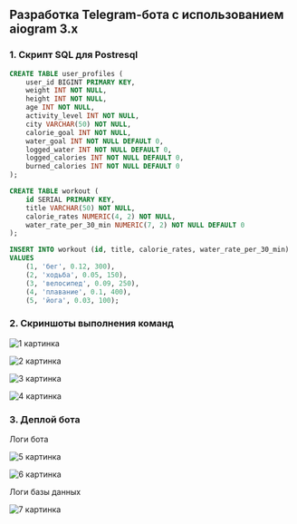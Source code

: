 ## Разработка Telegram-бота с использованием aiogram 3.x

### 1. Скрипт SQL для Postresql
```sql
CREATE TABLE user_profiles (
    user_id BIGINT PRIMARY KEY,
    weight INT NOT NULL,
    height INT NOT NULL,
    age INT NOT NULL,
    activity_level INT NOT NULL,
    city VARCHAR(50) NOT NULL,
    calorie_goal INT NOT NULL,
    water_goal INT NOT NULL DEFAULT 0,
    logged_water INT NOT NULL DEFAULT 0,
    logged_calories INT NOT NULL DEFAULT 0,
    burned_calories INT NOT NULL DEFAULT 0
);

CREATE TABLE workout (
    id SERIAL PRIMARY KEY,
    title VARCHAR(50) NOT NULL,
    calorie_rates NUMERIC(4, 2) NOT NULL,
    water_rate_per_30_min NUMERIC(7, 2) NOT NULL DEFAULT 0
);

INSERT INTO workout (id, title, calorie_rates, water_rate_per_30_min)
VALUES
    (1, 'бег', 0.12, 300),
    (2, 'ходьба', 0.05, 150),
    (3, 'велосипед', 0.09, 250),
    (4, 'плавание', 0.1, 400),
    (5, 'йога', 0.03, 100);
```

### 2. Скриншоты выполнения команд

![1 картинка](https://github.com/TaniaZharova2205/Telegram_bot/blob/main/image/1.png)

![2 картинка](https://github.com/TaniaZharova2205/Telegram_bot/blob/main/image/2.png)

![3 картинка](https://github.com/TaniaZharova2205/Telegram_bot/blob/main/image/3.png)

![4 картинка](https://github.com/TaniaZharova2205/Telegram_bot/blob/main/image/4.png)

### 3. Деплой бота

Логи бота

![5 картинка](https://github.com/TaniaZharova2205/Telegram_bot/blob/main/image/5.png)

![6 картинка](https://github.com/TaniaZharova2205/Telegram_bot/blob/main/image/6.png)

Логи базы данных

![7 картинка](https://github.com/TaniaZharova2205/Telegram_bot/blob/main/image/7.png)
